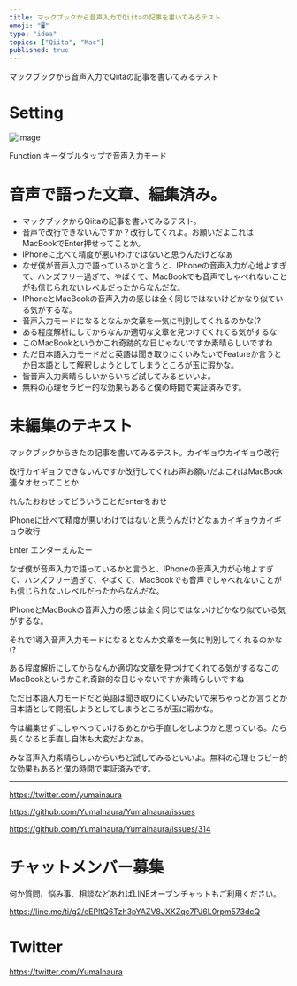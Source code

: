 ```yaml
---
title: マックブックから音声入力でQiitaの記事を書いてみるテスト
emoji: "🖥"
type: "idea"
topics: ["Qiita", "Mac"]
published: true
---
```


マックブックから音声入力でQiitaの記事を書いてみるテスト

# Setting

![image](https://user-images.githubusercontent.com/13635059/50897531-bb5e4480-144f-11e9-8f71-693968b5a0bf.png)

Function キーダブルタップで音声入力モード

# 音声で語った文章、編集済み。

- マックブックからQiitaの記事を書いてみるテスト。
- 音声で改行できないんですか？改行してくれよ。お願いだよこれはMacBookでEnter押せってことか。
- IPhoneに比べて精度が悪いわけではないと思うんだけどなぁ
- なぜ僕が音声入力で語っているかと言うと、IPhoneの音声入力が心地よすぎて、ハンズフリー過ぎて、やばくて、MacBookでも音声でしゃべれないことがも信じられないレベルだったからなんだな。
- IPhoneとMacBookの音声入力の感じは全く同じではないけどかなり似ている気がするな。
- 音声入力モードになるとなんか文章を一気に判別してくれるのかな(?
- ある程度解析にしてからなんか適切な文章を見つけてくれてる気がするな
- このMacBookというかこれ奇跡的な日じゃないですか素晴らしいですね
- ただ日本語入力モードだと英語は聞き取りにくいみたいでFeatureか言うとか日本語として解釈しようとしてしまうところが玉に瑕かな。
- 皆音声入力素晴らしいからいちど試してみるといいよ。
- 無料の心理セラピー的な効果もあると僕の時間で実証済みです。

# 未編集のテキスト

マックブックからきたの記事を書いてみるテスト。カイギョウカイギョウ改行

改行カイギョウできないんですか改行してくれお声お願いだよこれはMacBook連タオセってことか

れんたおおせってどういうことだenterをおせ

IPhoneに比べて精度が悪いわけではないと思うんだけどなぁカイギョウカイギョウ改行

Enter エンターえんたー

なぜ僕が音声入力で語っているかと言うと、IPhoneの音声入力が心地よすぎて、ハンズフリー過ぎて、やばくて、MacBookでも音声でしゃべれないことがも信じられないレベルだったからなんだな。

IPhoneとMacBookの音声入力の感じは全く同じではないけどかなり似ている気がするな。

それで1導入音声入力モードになるとなんか文章を一気に判別してくれるのかな(?

ある程度解析にしてからなんか適切な文章を見つけてくれてる気がするなこのMacBookというかこれ奇跡的な日じゃないですか素晴らしいですね

ただ日本語入力モードだと英語は聞き取りにくいみたいで来ちゃっとか言うとか日本語として開拓しようとしてしまうところが玉に瑕かな。

今は編集せずにしゃべっていけるあとから手直しをしようかと思っている。たら長くなると手直し自体も大変だよなぁ。

みな音声入力素晴らしいからいちど試してみるといいよ。無料の心理セラピー的な効果もあると僕の時間で実証済みです。


---

https://twitter.com/yumainaura

https://github.com/YumaInaura/YumaInaura/issues

https://github.com/YumaInaura/YumaInaura/issues/314








<!-- Update From Qiita API -->

# チャットメンバー募集


何か質問、悩み事、相談などあればLINEオープンチャットもご利用ください。

https://line.me/ti/g2/eEPltQ6Tzh3pYAZV8JXKZqc7PJ6L0rpm573dcQ





# Twitter


https://twitter.com/YumaInaura


<!-- Update From Qiita API -->


